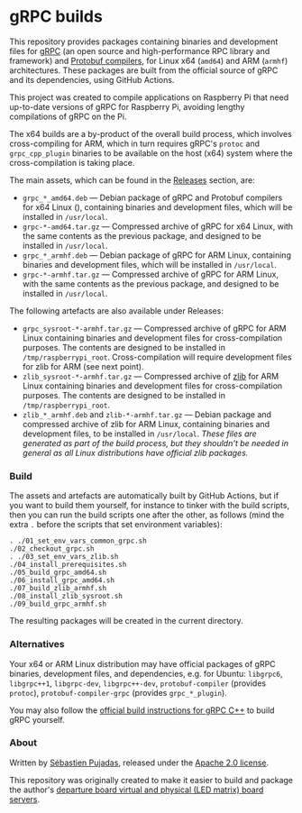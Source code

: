 # gRPC builds

This repository provides packages containing binaries and development files for [gRPC](https://github.com/grpc/grpc) (an open source and high-performance RPC library and framework) and [Protobuf compilers](https://github.com/protocolbuffers/protobuf), for Linux x64 (`amd64`) and ARM (`armhf`) architectures. These packages are built from the official source of gRPC and its dependencies, using GitHub Actions.

This project was created to compile applications on Raspberry Pi that need up-to-date versions of gRPC for Raspberry Pi, avoiding lengthy compilations of gRPC on the Pi.

The x64 builds are a by-product of the overall build process, which involves cross-compiling for ARM, which in turn requires gRPC's `protoc` and `grpc_cpp_plugin` binaries to be available on the host (x64) system where the cross-compilation is taking place.



The main assets, which can be found in the [Releases](https://github.com/spujadas/grpc-builds/releases) section, are:

- `grpc_*_amd64.deb` — Debian package of gRPC and Protobuf compilers for x64 Linux (), containing binaries and development files, which will be installed in `/usr/local`.
- `grpc-*-amd64.tar.gz` — Compressed archive of gRPC for x64 Linux, with the same contents as the previous package, and designed to be installed in `/usr/local`.
- `grpc_*_armhf.deb` — Debian package of gRPC for ARM Linux, containing binaries and development files, which will be installed in `/usr/local`.
- `grpc-*-armhf.tar.gz` — Compressed archive of gRPC for ARM Linux, with the same contents as the previous package, and designed to be installed in `/usr/local`.



The following artefacts are also available under Releases:

- `grpc_sysroot-*-armhf.tar.gz` — Compressed archive of gRPC for ARM Linux containing binaries and development files for cross-compilation purposes. The contents are designed to be installed in `/tmp/raspberrypi_root`. Cross-compilation will require development files for zlib for ARM (see next point).
- `zlib_sysroot-*-armhf.tar.gz` — Compressed archive of [zlib](https://github.com/madler/zlib) for ARM Linux containing binaries and development files for cross-compilation purposes. The contents are designed to be installed in `/tmp/raspberrypi_root`.
- `zlib_*_armhf.deb` and `zlib-*-armhf.tar.gz` — Debian package and compressed archive of zlib for ARM Linux, containing binaries and development files, to be installed in `/usr/local`. *These files are generated as part of the build process, but they shouldn't be needed in general as all Linux distributions have official zlib packages.*



### Build

The assets and artefacts are automatically built by GitHub Actions, but if you want to build them yourself, for instance to tinker with the build scripts, then you can run the build scripts one after the other, as follows (mind the extra `.` before the scripts that set environment variables):

```
. ./01_set_env_vars_common_grpc.sh
./02_checkout_grpc.sh
. ./03_set_env_vars_zlib.sh
./04_install_prerequisites.sh
./05_build_grpc_amd64.sh
./06_install_grpc_amd64.sh
./07_build_zlib_armhf.sh
./08_install_zlib_sysroot.sh
./09_build_grpc_armhf.sh
```

The resulting packages will be created in the current directory.



### Alternatives

Your x64 or ARM Linux distribution may have official packages of gRPC binaries, development files, and dependencies, e.g. for Ubuntu: `libgrpc6`, `libgrpc++1`, `libgrpc-dev`, `libgrpc++-dev`, `protobuf-compiler` (provides `protoc`), `protobuf-compiler-grpc` (provides `grpc_*_plugin`).

You may also follow the [official build instructions for gRPC C++](https://github.com/grpc/grpc/blob/master/BUILDING.md) to build gRPC yourself.



### About

Written by [Sébastien Pujadas](https://pujadas.net/), released under the [Apache 2.0 license](https://github.com/spujadas/grpc-build/blob/master/LICENSE).

This repository was originally created to make it easier to build and package the author's [departure board virtual and physical (LED matrix) board servers](https://github.com/spujadas/departure-board-servers-cpp).